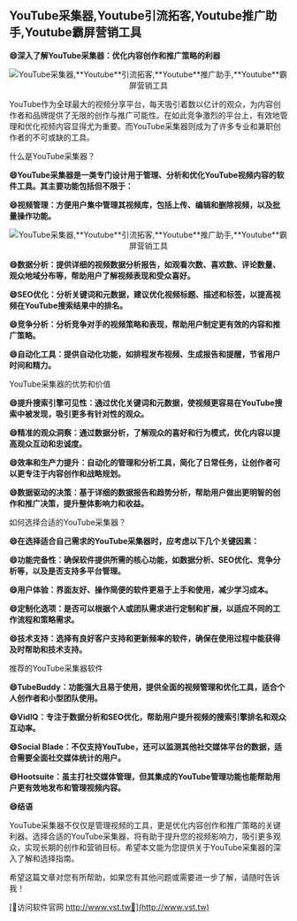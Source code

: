 ## **YouTube采集器,**Youtube**引流拓客,**Youtube**推广助手,**Youtube**霸屏营销工具**

**😄深入了解YouTube采集器：优化内容创作和推广策略的利器**

 <center><img src="https://vst.tw/MP4/tuiguang/png/5.png" alt="YouTube采集器,**Youtube**引流拓客,**Youtube**推广助手,**Youtube**霸屏营销工具"></center>

YouTube作为全球最大的视频分享平台，每天吸引着数以亿计的观众，为内容创作者和品牌提供了无限的创作与推广可能性。在如此竞争激烈的平台上，有效地管理和优化视频内容显得尤为重要。而YouTube采集器则成为了许多专业和兼职创作者的不可或缺的工具。

什么是YouTube采集器？

**😄YouTube采集器是一类专门设计用于管理、分析和优化YouTube视频内容的软件工具。其主要功能包括但不限于：**

**😄视频管理：方便用户集中管理其视频库，包括上传、编辑和删除视频，以及批量操作功能。**

 <center><img src="https://vst.tw/MP4/tuiguang/png/8.png" alt="YouTube采集器,**Youtube**引流拓客,**Youtube**推广助手,**Youtube**霸屏营销工具"></center>

**😄数据分析：提供详细的视频数据分析报告，如观看次数、喜欢数、评论数量、观众地域分布等，帮助用户了解视频表现和受众喜好。**

**😄SEO优化：分析关键词和元数据，建议优化视频标题、描述和标签，以提高视频在YouTube搜索结果中的排名。**

**😄竞争分析：分析竞争对手的视频策略和表现，帮助用户制定更有效的内容和推广策略。**

**😄自动化工具：提供自动化功能，如排程发布视频、生成报告和提醒，节省用户时间和精力。**

YouTube采集器的优势和价值

**😄提升搜索引擎可见性：通过优化关键词和元数据，使视频更容易在YouTube搜索中被发现，吸引更多有针对性的观众。**

**😄精准的观众洞察：通过数据分析，了解观众的喜好和行为模式，优化内容以提高观众互动和忠诚度。**

**😄效率和生产力提升：自动化的管理和分析工具，简化了日常任务，让创作者可以更专注于内容创作和战略规划。**

**😄数据驱动的决策：基于详细的数据报告和趋势分析，帮助用户做出更明智的创作和推广决策，提升整体影响力和收益。**

如何选择合适的YouTube采集器？

**😄在选择适合自己需求的YouTube采集器时，应考虑以下几个关键因素：**

**😄功能完备性：确保软件提供所需的核心功能，如数据分析、SEO优化、竞争分析等，以及是否支持多平台管理。**

**😄用户体验：界面友好、操作简便的软件更易于上手和使用，减少学习成本。**

**😄定制化选项：是否可以根据个人或团队需求进行定制和扩展，以适应不同的工作流程和策略需求。**

**😄技术支持：选择有良好客户支持和更新频率的软件，确保在使用过程中能获得及时帮助和技术支持。**

推荐的YouTube采集器软件

**😄TubeBuddy：功能强大且易于使用，提供全面的视频管理和优化工具，适合个人创作者和小型团队使用。**

**😄VidIQ：专注于数据分析和SEO优化，帮助用户提升视频的搜索引擎排名和观众互动率。**

**😄Social Blade：不仅支持YouTube，还可以监测其他社交媒体平台的数据，适合需要全面社交媒体统计的用户。**

**😄Hootsuite：虽主打社交媒体管理，但其集成的YouTube管理功能也能帮助用户更有效地发布和管理视频内容。**

**😄结语**

YouTube采集器不仅仅是管理视频的工具，更是优化内容创作和推广策略的关键利器。选择合适的YouTube采集器，将有助于提升您的视频影响力，吸引更多观众，实现长期的创作和营销目标。希望本文能为您提供关于YouTube采集器的深入了解和选择指南。

希望这篇文章对您有所帮助，如果您有其他问题或需要进一步了解，请随时告诉我！


[👻访问软件官网 http://www.vst.tw👻](http://www.vst.tw)
